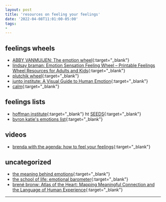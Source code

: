 ```yaml
---
layout: post
title: 'resources on feeling your feelings'
date: '2022-04-08T11:01:00-05:00'
tags:
- 
--- 
```


## feelings wheels

* [ABBY VANMUIJEN: The emotion wheel](https://www.avanmuijen.com/watercolor-emotion-wheel){:target="_blank"}
* [lindsay braman: Emotion Sensation Feeling Wheel – Printable Feelings Wheel Resources for Adults and Kids](https://lindsaybraman.com/sensation-feelings-wheel/){:target="_blank"}
* [plutchik wheel](https://www.healthline.com/health/emotion-wheel#plutchik-wheel){:target="_blank"}
* [junto institute: A Visual Guide to Human Emotion](https://www.visualcapitalist.com/a-visual-guide-to-human-emotion/){:target="_blank"}
* [calm](https://blog.calm.com/blog/the-feelings-wheel){:target="_blank"}

## feelings lists

* [hoffman institute](https://www.hoffmaninstitute.org/wp-content/uploads/2021/05/feelingssensations.pdf){:target="_blank"} ht [SEEDS](https://www.seedscrc.org/){:target="_blank"}
* [byron katie's emotions list](https://thework.com/wp-content/uploads/2019/02/Emotions_List_Ltr.pdf){:target="_blank"}

## videos

* [brenda with the agenda: how to feel your feelings](https://www.tiktok.com/@brendawiththeagenda/video/7031302434198785286?utm_campaign=The%20Better%20Humans%20Daily&utm_medium=email&utm_source=Revue%20newsletter){:target="_blank"}

## uncategorized

* [the meaning behind emotions](https://www.instagram.com/p/Cc3YLK_OV7y/){:target="_blank"}
* [the school of life: emotional barometer](https://www.theschooloflife.com/shop/emotional-barometer/){:target="_blank"}
* [brené bronw: Atlas of the Heart: Mapping Meaningful Connection and the Language of Human Experience](https://brenebrown.com/book/atlas-of-the-heart/){:target="_blank"}






---


<!-- hyperlink bank -->


<!-- &#042; = asterisk -->
<!-- &#039; = single quote '-->
